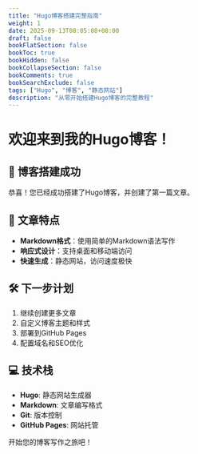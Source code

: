 ```yaml
---
title: "Hugo博客搭建完整指南"
weight: 1
date: 2025-09-13T08:05:08+08:00
draft: false
bookFlatSection: false
bookToc: true
bookHidden: false
bookCollapseSection: false
bookComments: true
bookSearchExclude: false
tags: ["Hugo", "博客", "静态网站"]
description: "从零开始搭建Hugo博客的完整教程"
---
```


# 欢迎来到我的Hugo博客！

## 🎉 博客搭建成功

恭喜！您已经成功搭建了Hugo博客，并创建了第一篇文章。

## 📝 文章特点

- **Markdown格式**：使用简单的Markdown语法写作
- **响应式设计**：支持桌面和移动端访问
- **快速生成**：静态网站，访问速度极快

## 🛠️ 下一步计划

1. 继续创建更多文章
2. 自定义博客主题和样式
3. 部署到GitHub Pages
4. 配置域名和SEO优化

## 💻 技术栈

- **Hugo**: 静态网站生成器
- **Markdown**: 文章编写格式  
- **Git**: 版本控制
- **GitHub Pages**: 网站托管

开始您的博客写作之旅吧！

